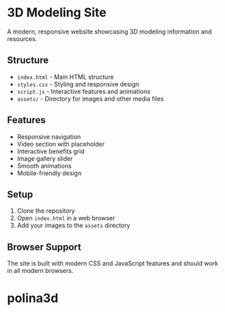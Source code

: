 # 3D Modeling Site

A modern, responsive website showcasing 3D modeling information and resources.

## Structure

- `index.html` - Main HTML structure
- `styles.css` - Styling and responsive design
- `script.js` - Interactive features and animations
- `assets/` - Directory for images and other media files

## Features

- Responsive navigation
- Video section with placeholder
- Interactive benefits grid
- Image gallery slider
- Smooth animations
- Mobile-friendly design

## Setup

1. Clone the repository
2. Open `index.html` in a web browser
3. Add your images to the `assets` directory

## Browser Support

The site is built with modern CSS and JavaScript features and should work in all modern browsers.
# polina3d
